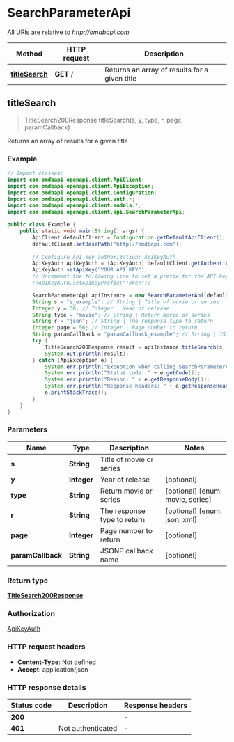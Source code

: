 # SearchParameterApi

All URIs are relative to *http://omdbapi.com*

| Method | HTTP request | Description |
|------------- | ------------- | -------------|
| [**titleSearch**](SearchParameterApi.md#titleSearch) | **GET** / | Returns an array of results for a given title |



## titleSearch

> TitleSearch200Response titleSearch(s, y, type, r, page, paramCallback)

Returns an array of results for a given title

### Example

```java
// Import classes:
import com.omdbapi.openapi.client.ApiClient;
import com.omdbapi.openapi.client.ApiException;
import com.omdbapi.openapi.client.Configuration;
import com.omdbapi.openapi.client.auth.*;
import com.omdbapi.openapi.client.models.*;
import com.omdbapi.openapi.client.api.SearchParameterApi;

public class Example {
    public static void main(String[] args) {
        ApiClient defaultClient = Configuration.getDefaultApiClient();
        defaultClient.setBasePath("http://omdbapi.com");
        
        // Configure API key authorization: ApiKeyAuth
        ApiKeyAuth ApiKeyAuth = (ApiKeyAuth) defaultClient.getAuthentication("ApiKeyAuth");
        ApiKeyAuth.setApiKey("YOUR API KEY");
        // Uncomment the following line to set a prefix for the API key, e.g. "Token" (defaults to null)
        //ApiKeyAuth.setApiKeyPrefix("Token");

        SearchParameterApi apiInstance = new SearchParameterApi(defaultClient);
        String s = "s_example"; // String | Title of movie or series
        Integer y = 56; // Integer | Year of release
        String type = "movie"; // String | Return movie or series
        String r = "json"; // String | The response type to return
        Integer page = 56; // Integer | Page number to return
        String paramCallback = "paramCallback_example"; // String | JSONP callback name
        try {
            TitleSearch200Response result = apiInstance.titleSearch(s, y, type, r, page, paramCallback);
            System.out.println(result);
        } catch (ApiException e) {
            System.err.println("Exception when calling SearchParameterApi#titleSearch");
            System.err.println("Status code: " + e.getCode());
            System.err.println("Reason: " + e.getResponseBody());
            System.err.println("Response headers: " + e.getResponseHeaders());
            e.printStackTrace();
        }
    }
}
```

### Parameters


| Name | Type | Description  | Notes |
|------------- | ------------- | ------------- | -------------|
| **s** | **String**| Title of movie or series | |
| **y** | **Integer**| Year of release | [optional] |
| **type** | **String**| Return movie or series | [optional] [enum: movie, series] |
| **r** | **String**| The response type to return | [optional] [enum: json, xml] |
| **page** | **Integer**| Page number to return | [optional] |
| **paramCallback** | **String**| JSONP callback name | [optional] |

### Return type

[**TitleSearch200Response**](TitleSearch200Response.md)

### Authorization

[ApiKeyAuth](../README.md#ApiKeyAuth)

### HTTP request headers

- **Content-Type**: Not defined
- **Accept**: application/json


### HTTP response details
| Status code | Description | Response headers |
|-------------|-------------|------------------|
| **200** |  |  -  |
| **401** | Not authenticated |  -  |


